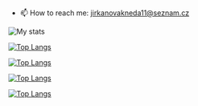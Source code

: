 - 📫 How to reach me: jirkanovakneda11@seznam.cz

![My stats](https://github-readme-stats.vercel.app/api?username=TaraJura&show_icons=true&theme=github_dark)

[![Top Langs](https://github-readme-stats.vercel.app/api/top-langs/?username=TaraJura&hide_progress=true)](https://github.com/TaraJura/github-readme-stats)

[![Top Langs](https://github-readme-stats.vercel.app/api/top-langs/?username=TaraJura&layout=donut)](https://github.com/TaraJura/github-readme-stats)

[![Top Langs](https://github-readme-stats.vercel.app/api/top-langs/?username=TaraJura&layout=compact)](https://github.com/TaraJura/github-readme-stats)

[![Top Langs](https://github-readme-stats.vercel.app/api/top-langs/?username=TaraJura&langs_count=8)](https://github.com/TaraJura/github-readme-stats)
